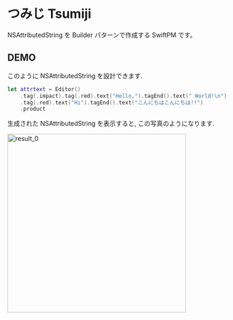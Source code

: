 # つみじ Tsumiji

NSAttributedString を Builder パターンで作成する SwiftPM です。

## DEMO

このように NSAttributedString を設計できます.

``` swift
let attrtext = Editor()
    .tag(.impact).tag(.red).text("Hello,").tagEnd().text(" World!\n")
    .tag(.red).text("Hi").tagEnd().text("こんにちはこんにちは!!")
    .product
```

 生成された NSAttributedString を表示すると, この写真のようになります.

<img width="402" alt="result_0" src="https://user-images.githubusercontent.com/87851278/160229559-24adf968-f90d-4341-b86a-636349319cd2.png">
